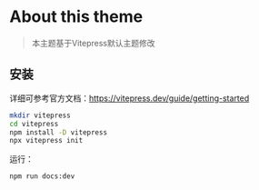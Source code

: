 # About this theme

>  本主题基于Vitepress默认主题修改

## 安装

详细可参考官方文档：https://vitepress.dev/guide/getting-started


```sh
mkdir vitepress
cd vitepress
npm install -D vitepress
npx vitepress init
```

运行：

```sh
npm run docs:dev
```

